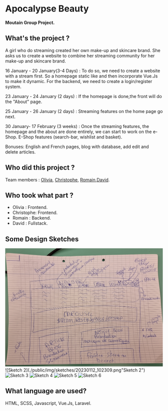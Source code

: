 # Apocalypse Beauty

**Moutain Group Project.**

<!-- Link of the finished project : [here](https://becodeorg.github.io/hamilton-7-escapium-DaDaQue-1/). -->

## **What's the project ?**

A girl who do streaming created her own make-up and skincare brand. She asks us to create a website to combine her streaming community for her make-up and skincare brand.

16 January - 20 January(3-4 Days) :
To do so, we need to create a website with a stream first. So a homepage static like and then incorporate Vue.Js to make it dynamic. For the backend, we need to create a login/register system.

23 January - 24 January (2 days) :
If the homepage is done,the front will do the "About" page.

25 January - 26 January (2 days) :
Streaming features on the home page go next.

30 January- 17 February (3 weeks) :
Once the streaming features, the homepage and the about are done entirely, we can start to work on the e-Shop.
E-Shop features (search-bar, wishlist and basket).

Bonuses: English and French pages, blog with database, add edit and delete articles.

## **Who did this project ?**

Team members : [Olivia](https://github.com/OliviaDemaret), [Christophe](https://github.com/Crimsm), [Romain](https://github.com/Zaddes),[David](https://github.com/DAbranka).

## **Who took what part ?**

-   Olivia : Frontend.
-   Christophe: Frontend.
-   Romain : Backend.
-   David : Fullstack.

## **Some Design Sketches**

![Sketch 1](./public/img/sketches/20230112_102252.jpg "Sketch 1")
![Sketch 2](./public/img/sketches/20230112_102309.png"Sketch 2")
![Sketch 3](./public/img/sketches/20230112_102323.png "Sketch 3")
![Sketch 4](./public/img/sketches/20230112_102331.png "Sketch 4")
![Sketch 5](./public/img/sketches/20230112_102331.png "Sketch 5")
![Sketch 6](./public/img/sketches/20230112_102348.png "Sketch 6")

## **What language are used?**

HTML, SCSS, Javascript, Vue.Js, Laravel.

<!-- ## **What the easiest part ?**

- David : The Footer.
- Quentin : The navbar was pretty difficult to achieve.
- Danaé : the HTML and SCSS of each page, and the organization of all the SCSS folders. -->

<!-- ## **What the hardest part ?**

- David : Integrate the Google map and also the area icon on it.
- Quentin : Make the html of each pages.
- Danaé : the Javascript's animations. -->

